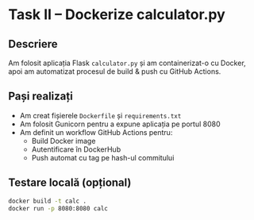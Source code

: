 # Task II – Dockerize calculator.py

## Descriere
Am folosit aplicația Flask `calculator.py` și am containerizat-o cu Docker, apoi am automatizat procesul de build & push cu GitHub Actions.

## Pași realizați
- Am creat fișierele `Dockerfile` și `requirements.txt`
- Am folosit Gunicorn pentru a expune aplicația pe portul 8080
- Am definit un workflow GitHub Actions pentru:
  - Build Docker image
  - Autentificare în DockerHub
  - Push automat cu tag pe hash-ul commitului

## Testare locală (opțional)
```bash
docker build -t calc .
docker run -p 8080:8080 calc
